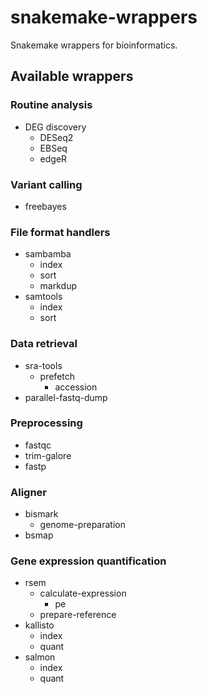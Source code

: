 # snakemake-wrappers
Snakemake wrappers for bioinformatics.

## Available wrappers

### Routine analysis

- DEG discovery
  - DESeq2
  - EBSeq
  - edgeR

### Variant calling

- freebayes

### File format handlers

- sambamba
  - index
  - sort
  - markdup
- samtools
  - index
  - sort

### Data retrieval

- sra-tools
  - prefetch
    - accession
- parallel-fastq-dump

### Preprocessing

- fastqc
- trim-galore
- fastp

### Aligner

- bismark
  - genome-preparation
- bsmap

### Gene expression quantification

- rsem
  - calculate-expression
    - pe
  - prepare-reference
- kallisto
  - index
  - quant
- salmon
  - index
  - quant
